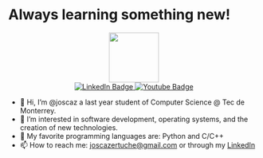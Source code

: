 # Always learning something new!

<div id="header" align="center">
  <img src="https://media.giphy.com/media/M9gbBd9nbDrOTu1Mqx/giphy.gif" width="100"/>
  <div id="badges">
    <a href="https://www.linkedin.com/in/jose-carlos-zertuche-de-la-cruz-278b3b215/">
      <img src="https://img.shields.io/badge/LinkedIn-blue?style=for-the-badge&logo=linkedin&logoColor=white" alt="LinkedIn Badge"/>
    </a>
    <a href="https://www.youtube.com/channel/UC6jfCGOXj5triNdgFN_L7GQ">
      <img src="https://img.shields.io/badge/YouTube-red?style=for-the-badge&logo=youtube&logoColor=white" alt="Youtube Badge"/>
    </a>
  </div>
  <img src="https://komarev.com/ghpvc/?username=joscaz&style=flat-square&color=blue" alt=""/>
</div>

- 👋 Hi, I’m @joscaz a last year student of Computer Science @ Tec de Monterrey.
- 👀 I’m interested in software development, operating systems, and the creation of new technologies.
- 🌱 My favorite programming languages are: Python and C/C++ 
- 📫 How to reach me: joscazertuche@gmail.com or through my [LinkedIn](https://www.linkedin.com/in/jose-carlos-zertuche-de-la-cruz-278b3b215/)

<!---
joscaz/joscaz is a ✨ special ✨ repository because its `README.md` (this file) appears on your GitHub profile.
You can click the Preview link to take a look at your changes.
--->
